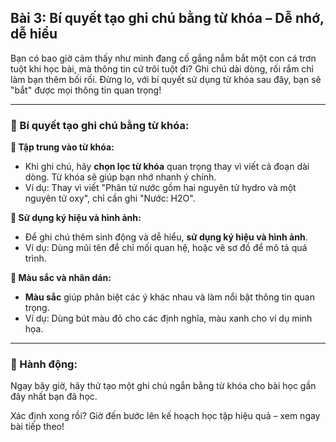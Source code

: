 ## Bài 3: Bí quyết tạo ghi chú bằng từ khóa – Dễ nhớ, dễ hiểu

Bạn có bao giờ cảm thấy như mình đang cố gắng nắm bắt một con cá trơn tuột khi học bài, mà thông tin cứ trôi tuột đi? Ghi chú dài dòng, rối rắm chỉ làm bạn thêm bối rối. Đừng lo, với bí quyết sử dụng từ khóa sau đây, bạn sẽ "bắt" được mọi thông tin quan trọng!

---

### 📌 Bí quyết tạo ghi chú bằng từ khóa:

**🔹 Tập trung vào từ khóa:**
- Khi ghi chú, hãy **chọn lọc từ khóa** quan trọng thay vì viết cả đoạn dài dòng. Từ khóa sẽ giúp bạn nhớ nhanh ý chính.
- Ví dụ: Thay vì viết "Phân tử nước gồm hai nguyên tử hydro và một nguyên tử oxy", chỉ cần ghi "Nước: H2O".

**🔹 Sử dụng ký hiệu và hình ảnh:**
- Để ghi chú thêm sinh động và dễ hiểu, **sử dụng ký hiệu và hình ảnh**. 
- Ví dụ: Dùng mũi tên để chỉ mối quan hệ, hoặc vẽ sơ đồ để mô tả quá trình.

**🔹 Màu sắc và nhãn dán:**
- **Màu sắc** giúp phân biệt các ý khác nhau và làm nổi bật thông tin quan trọng.
- Ví dụ: Dùng bút màu đỏ cho các định nghĩa, màu xanh cho ví dụ minh họa.

---

### 🚀 Hành động:

Ngay bây giờ, hãy thử tạo một ghi chú ngắn bằng từ khóa cho bài học gần đây nhất bạn đã học.

Xác định xong rồi? Giờ đến bước lên kế hoạch học tập hiệu quả – xem ngay bài tiếp theo!